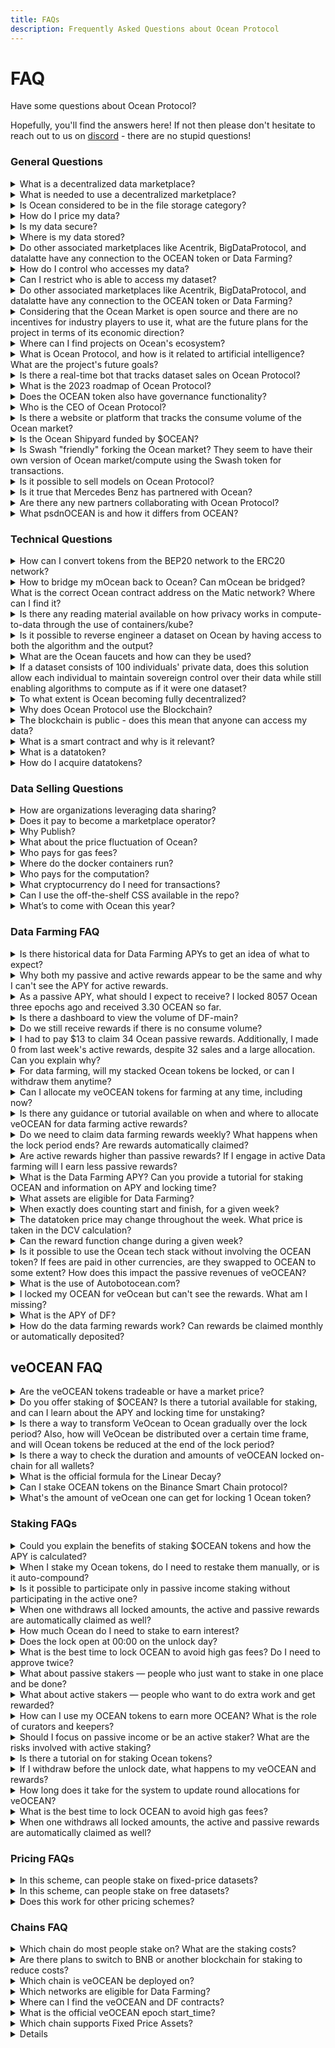 ```yaml
---
title: FAQs
description: Frequently Asked Questions about Ocean Protocol
---
```


# FAQ

Have some questions about Ocean Protocol?

Hopefully, you'll find the answers here! If not then please don't hesitate to reach out to us on [discord](https://discord.gg/TnXjkR5) - there are no stupid questions!

### General Questions

<details>

<summary>What is a decentralized data marketplace?</summary>

A data marketplace allows providers to publish data and buyers to consume data. Unlike centralized data marketplaces, decentralized ones give users more control over their data, algorithms, and analytics by minimizing custodianship and providing transparent and immutable records of every transaction. With features such as Compute-to-Data (C2D), data and algorithms can be ingested into secure Docker containers where escapes are avoided, protecting both the data and algorithms.

</details>

<details>

<summary>What is needed to use a decentralized marketplace?</summary>

Users access decentralized marketplaces via Metamask. Metamask is an applet interface that manages unique IDs, generated and controlled fully by the user. These unique IDs (aka Ethereum address) are used to store digital assets such as cryptocurrency, datatokens, NFTs, and other web3 native assets.

A Metamask wallet can easily be set up as a browser extension by going to your browser’s web store for extensions and searching for “MetaMask”. For additional help setting up your MetaMask wallet, watch our short tutorial video and review these instructions on Ocean’s documentation page.

Once a user has Metamask installed and an Ethereum address, they can register, consume, or stake on datasets on Ocean Market.

</details>

<details>

<summary>Is Ocean considered to be in the file storage category?</summary>

No, OCEAN does not store data. When publishing, you are providing the URL (or specs for other types of storage).
  
</details>

<details>

<summary>How do I price my data?</summary>

Ocean gives you two different options for pricing your data - [fixed price](../developers/contracts/pricing-schemas.md#fixed-pricing) or [free](../developers/contracts/pricing-schemas.md#free-pricing). You need to decide what your dataset is worth and how you want to price it. You can change the price but you can’t change the price format (e.g. from fixed to free).

</details>

<details>

<summary>Is my data secure?</summary>

Yes. Ocean Protocol understands that some data is too sensitive to be shared — potentially due to GDPR or other reasons. For these types of datasets, we offer a unique service called [compute-to-data](../developers/compute-to-data/README.md). This enables you to monetize the dataset that sits behind a firewall without ever revealing the raw data to the consumer. For example, researchers and data scientists pay to run their algorithms on the data set, and the computation is performed behind a firewall; all the researchers or data scientists receive is the results generated by their algorithm.

</details>

<details>

<summary>Where is my data stored?</summary>

Ocean does not provide data storage. Users have the choice to [store](../user-guides/asset-hosting/README.md) their data on their own servers, cloud, or decentralized storage. Users need only to provide a URL, an IPFS hash, an Arweave CID, or the on-chain information to the dataset. This is then encrypted as a means to protect access to the dataset.

</details>



<details>

<summary>Do other associated marketplaces like Acentrik, BigDataProtocol, and datalatte have any connection to the OCEAN token or Data Farming?</summary>

Several projects use Ocean-components to power their data marketplaces. If these marketplaces are publicly accessible and indexable by Ocean Protocol, they are included in the data farming rewards program. If the marketplaces are closed and private, which cannot be indexed and tracked, then assets and activities are not part of the data farming program.

</details>

<details>

<summary>How do I control who accesses my data?</summary>

Ocean provides tools for access control, [fine-grained permissions](../developers/fg-permissions.md), passlisting, and blocklisting addresses. Data and AI services can be shared under the conditions set by the owner of the data. There is no central intermediary, which ensures no one can interfere with the transaction and both the publisher and user have transparency.

</details>

<details>

<summary>Can I restrict who is able to access my dataset?</summary>

Yes - Ocean has implemented [fine-grained permissions](../developers/fg-permissions.md). This means that you can create allow and deny lists that restrict access from certain individuals or limit access to particular organizations. \
PS: [Fine-grained permissions](../developers/fg-permissions.md) are not integrated into the Ocean Marketplace.

</details>

<details>

<summary>Do other associated marketplaces like Acentrik, BigDataProtocol, and datalatte have any connection to the OCEAN token or Data Farming?</summary>

Several projects use ocean components to power their data marketplaces. If these marketplaces are publicly accessible and indexable by Ocean Protocol, they are included in the data farming rewards program. If the marketplaces are closed and private, which cannot be indexed and tracked, then assets and activities are not part of the data farming program.

</details>

<details>

<summary>Considering that the Ocean Market is open source and there are no incentives for industry players to use it, what are the future plans for the project in terms of its economic direction?</summary>

The Ocean Market has consistently served as a showcase for the practical application of Ocean technology. Moreover, it has the potential to set a precedent for the development of other marketplaces within the Ocean ecosystem.

However, it's important to note that participants using the Ocean stack are subject to transaction fees, which vary depending on the chosen token, either 0.1% or 0.2%. These fees serve the dual purpose of furthering the development of Ocean technology and facilitating the buy-and-burning of the Ocean token. 
</details>

<details>

<summary>Where can I find projects on Ocean's ecosystem?</summary>

Please go to https://oceanprotocol.com/ecosystem.
  
</details>

<details>

<summary>What is Ocean Protocol, and how is it related to artificial intelligence? What are the project's future goals?</summary>

The mission of Ocean is to level the playing field around data & AI. 
AI models need data; Ocean provides tools to help supply, manage, and monetize that data. 
Ocean tokenizes access to data, enabling web3 wallets to hold keys to data, decentralized data exchanges, token-gated APIs, the provenance of data sharing, compute to data, and more. 
The Ocean core team & Ocean community continue to evolve the stack and applications around it, which in turn drives traction.
You can learn more about what we are doing in 2023 in this blog post -https://blog.oceanprotocol.com/ocean-protocol-update-2023-44ed14510051a
  
</details>

<details>

<summary>Is there a real-time bot that tracks dataset sales on Ocean Protocol?</summary>

Not to our knowledge. If you find something, please share it with us 🙃
  
</details>

<details>

<summary>What is the 2023 roadmap of Ocean Protocol?</summary>

This [blog post](https://blog.oceanprotocol.com/ocean-protocol-update-2023-44ed14510051) provides the 2023 goals and plans for the Ocean Core team. 
</details>

<details>

<summary>Does the OCEAN token also have governance functionality?</summary>

During the Ocean DAO grants program (2021-2022), the Ocean token was used for community voting and governance. Currently there are no governance functions associated with the Ocean Token. In the future, when there is broader adoption of the Ocean technology and a vibrant community and ecosystem has formed around Ocean, further options for community governance with the Ocean token will be explored.

</details>

<details>

<summary>Who is the CEO of Ocean Protocol?</summary>

Ocean Protocol is an open-source project with no official lead. The protocol is permissionless and all the code and components are available for free. For administrative purposes, there is a limited liability non-profit company registered in Singapore with three directors including Trent McConaghy and Bruce Pon, co-founders of Ocean.
  
</details>


<details>

<summary>Is there a website or platform that tracks the consume volume of the Ocean market?</summary>

Yes there is - the [Autobot](https://autobotocean.com/) one. 

</details>


<details>

<summary>Is the Ocean Shipyard funded by $OCEAN?</summary>
Ocean Shipyard is an early-stage grant program established to fund the next generation of Web3 dApps built on Ocean Protocol. It is made for entrepreneurs looking to build open-source Web3 solutions on Ocean, make valuable data available, build innovations, and create value for the Ocean ecosystem.

More info on the [Shipyard](https://oceanprotocol.com/shipyard) page.

  
</details>

<details>

<summary>Is Swash "friendly" forking the Ocean market? They seem to have their own version of Ocean market/compute using the Swash token for transactions.</summary>

Anyone can fork Ocean Market; the core team encourages this because it drives value to the Ocean ecosystem and OCEAN token. Daimler / Acentrik and deltaDAO are prime examples of forks. Swash has published data assets on Ocean Market. Details: The [Ocean Market](https://github.com/oceanprotocol/market) repo is a permissive open-source license (Apache 2). That code uses Ocean contracts deployed to Eth mainnet and elsewhere. Within hours one can fork Ocean Market code and launch their own data marketplace with their own branding. Ocean Market or the forks can use any token as a unit of exchange, OCEAN or otherwise. Unit-of-exchange is weak for value accrual. Better is *revenue* going to the protocol community; Ocean has that via whenever a datatoken is consumed, 0.1% goes to the Ocean community. Ocean Market is one of many templates for people to build Ocean-powered dApps; all templates are forkable. 
  1. Ocean [Templates](https://oceanprotocol.com/templates). 
  2. Introducing Ocean Templates [blogpost](https://blog.oceanprotocol.com/introducing-ocean-templates-tools-to-build-next-generation-web3-dapps-67b66e519eb1).
  3. Ocean Token Model 2023 [blogpost](https://blog.oceanprotocol.com/ocean-token-model-2023-2f306932f34a).
  
</details>


<details>

<summary>Is it possible to sell models on Ocean Protocol?</summary>

Yes, you can sell any type of data. Start learning about us through the [documentation](https://docs.oceanprotocol.com/).
  
</details>


<details>

<summary>Is it true that Mercedes Benz has partnered with Ocean?</summary>

Yes, You can find details of the collaboration here - https://blog.oceanprotocol.com/acentrik-a-decentralized-data-marketplace-for-enterprises-built-on-ocean-protocol-is-now-in-7fb7371e57d4. ⁣
  
</details>

<details>

<summary>Are there any new partners collaborating with Ocean Protocol?</summary>

Yes, You can find some details of collaborations on our [blogpost](https://blog.oceanprotocol.com/acentrik-a-decentralized-data-marketplace-for-enterprises-built-on-ocean-protocol-is-now-in-7fb7371e57d4). ⁣

  
</details>

<details>

<summary>What psdnOCEAN is and how it differs from OCEAN?</summary>

OCEAN is the main currency of the Ocean network, particularly the Ocean Market. psdnOCEAN is a staking token used for data farming network rewards. By converting OCEAN to psdnOCEAN, users can earn passive staking rewards. psdnOCEAN is not directly affiliated with Ocean Protocol and is operated by an independent entity named H20. Locking contracts for H20 and psdnOCEAN are open source and can be examined publicly. To get psdnOCEAN, users lock their OCEAN and then receive an equivalent amount of psdnOCEAN in return. Although the locking and staking contracts have been audited, users should do their own research and put at risk only the amounts that they are willing to lose. ⁣

  
</details>

### Technical Questions

<details>

<summary>How can I convert tokens from the BEP20 network to the ERC20 network?</summary>

We have a [tutorial](https://docs.oceanprotocol.com/discover/networks/bridges#binance-smart-chain-bsc-bridge) specific for this. Please double-check the addresses and make sure you are using the right smart contracts. ⁣

  
</details>

<details>

<summary>How to bridge my mOcean back to Ocean?  Can mOcean be bridged? What is the correct Ocean contract address on the Matic network? Where can I find it? </summary>

The OCEAN token address on the polygon network is 0x282d8efCe846A88B159800bd4130ad77443Fa1A1. 

Yes, the tokens can be bridged. Please follow this [tutorial](https://docs.oceanprotocol.com/discover/networks/bridges#polygon-ex-matic-bridge) to bridge to/from polygon.
  
</details>

<details>

<summary>Is there any reading material available on how privacy works in compute-to-data through the use of containers/kube?</summary>


I believe you'll find this [resource](https://docs.oceanprotocol.com/developers/compute-to-data/compute-to-data-architecture) highly beneficial.
  
</details>

<details>

<summary>Is it possible to reverse engineer a dataset on Ocean by having access to both the algorithm and the output? </summary>

Not to our knowledge. But please, give it a shot and share the results with us 😄. 

PS: We offer good rewards 😇
  
</details>

<details>
  
<summary>What are the Ocean faucets and how can they be used?</summary>


Ocean offers faucets for every test network where the smart contracts are deployed. These faucets provide test Ocean tokens, allowing you to experiment with various functionalities of the platform. It's important to note that the tokens on these networks do not have any real-world value and are exclusively intended for testing purposes. Here are the faucets available:

1. [Goerli](https://faucet.goerli.oceanprotocol.com/) 
2. [Mumbai](https://faucet.mumbai.oceanprotocol.com/)
3. [Sepolia](https://faucet.sepolia.oceanprotocol.com/)

</details>


<details>


<summary>If a dataset consists of 100 individuals' private data, does this solution allow each individual to maintain sovereign control over their data while still enabling algorithms to compute as if it were one dataset?</summary>

Each individual could publish their dataset themselves, to get a data NFT. From the data NFT, they can mint datatokens which are to access the data. They have sovereign control over this, as hold the keys to the data NFTs and datatokens, and have great flexibility in how to give others access. For example, they could send a datatoken to a DAO for the DAO can manage. Or they could grant datatoken-minting permissions to the DAO. The DAO could use this to assemble a dataset across 100 individuals. ⁣
⁣
Learn more about Data NFTs on the [Docs](https://docs.oceanprotocol.com/developers/contracts/data-nfts).

  
</details>

<details>

<summary>To what extent is Ocean becoming fully decentralized?</summary>
To be fully decentralized means no single point of control, at any level of the stack. The OCEAN token is already fully decentralized. The Ocean core tech stack is already fully decentralized too: smart contracts on permissionless chains, and anyone can run support middleware. The Data Farming incentives program has some centralized components; we aim to decentralize those in the next 12-24 months. ⁣
⁣
1. Details about the [Ocean Token](https://blog.oceanprotocol.com/control-over-the-ocean-contract-to-be-revoked-soon-overview-6c5b15be2db ⁣).
⁣
2. Details about the [core stack](https://blog.oceanprotocol.com/oceans-on-ethereum-mainnet-ba9be1aee0ce⁣).
⁣
3. Details about [Data Farming](https://blog.oceanprotocol.com/oceandao-is-going-fully-decentralized-and-autonomous-cb4b725e0360⁣).
  
</details>


<details>

<summary>Why does Ocean Protocol use the Blockchain?</summary>

For both providers and consumers of data, blockchain is a superior substrate for building applications. Blockchain allows business logic to be instantiated in a network and triggered by the users, without intermediaries. This innovation promises lower transaction costs, higher security, more control, fewer errors, and more transparency & auditability.

</details>

<details>

<summary>The blockchain is public - does this mean that anyone can access my data?</summary>

No one is able to access data via the blockchain without purchasing access (with the datatoken) through the smart contract. Ocean smart contracts encrypt the URL to the dataset before it is published on the blockchain. This means that only the encrypted URL will be queryable in the public blockchain. Ocean technology facilitates data access to the consumer via a proxy (Ocean Provider) and the unencrypted URL is never exposed.

</details>

<details>

<summary>What is a smart contract and why is it relevant?</summary>

The blockchain can do more than just store information - it can also run code. A smart contract is an executable script that runs on the blockchain, with no intermediary, and is fully transparent and auditable by anyone. In Ocean, smart contracts facilitate access to data and AI if the access conditions set out by the publisher are fulfilled.

</details>

<details>

<summary>What is a datatoken?</summary>

A datatoken is an access token to datasets and services published in the Ocean ecosystem. Datatokens can be purchased via the Ocean Market or on a decentralized crypto exchange. If a consumer wishes to access a dataset, they must acquire the datatoken and then exchange the datatoken for access to the dataset.

</details>

<details>

<summary>How do I acquire datatokens?</summary>

Datatokens can be acquired and traded in Ocean Market. There are several ways to acquire data tokens. Data publishers can acquire datatokens by publishing datasets and then receiving the generated datatokens.

Consumers can click "buy" on an asset in Ocean Market to buy and redeem a datatoken in exchange for access to a dataset.

Datatokens can also be sent from anyone who holds a datatoken for a particular asset.

</details>




### Data Selling Questions

<details>

<summary>How are organizations leveraging data sharing?</summary>

For the most part, organizations are leveraging data sharing to benefit from data monetization, however, increasingly organizations are also sharing data in order to boost their progress on sustainability goals. For example, data aggregated from vehicles can not only bring new revenue streams to automotive firms but can also be used to battle pollution.

</details>

<details>

<summary>Does it pay to become a marketplace operator?</summary>

Yes. Marketplace operators benefit from earning commissions on marketplace transactions related to data consumption. Ocean Market is primarily focused on monetizing data however it is also designed to handle the sale of any digital asset or service. As a result, the total addressable market goes way beyond revenues from just selling data. Operating costs for an Ocean-powered marketplace are moderate and the base code is open source and available free of charge under the Apache 2 license.

</details>

<details>

<summary>Why Publish?</summary>

Publishing data, algorithms, and other digital assets and services on an Ocean-powered marketplace offers numerous opportunities to earn on the future revenue streams connected to that data as well as build a lucrative ecosystem that adds value to the published asset. It also allows for the discovery and insights into new use cases and applications of the published asset.

</details>

<details>

<summary>What about the price fluctuation of Ocean?</summary>

Price fluctuation is mitigated through the use of the Ocean backed stable coin H2O.

</details>

<details>

<summary>Who pays for gas fees?</summary>

Gas fees for marketplace transactions are paid by the user initiating the transaction (for publishing, consuming, etc).

</details>

<details>

<summary>Where do the docker containers run?</summary>

Dockers containers can run anywhere. Ocean Market uses a docker run by the Ocean Protocol Foundation OPF); limit: 1 CPU limit / 60 seconds max. NOTE: This means OPF technically has access to data. In the case of a forked Ocean-powered marketplace, the owner of the marketplace must set up a computation environment. If individual users of the marketplace are concerned with security they should be prepared to host both the data and provide compute-to-data services on-premise.

</details>

<details>

<summary>Who pays for the computation?</summary>

The marketplace owner.

</details>

<details>

<summary>What cryptocurrency do I need for transactions?</summary>

The type of cryptocurrencies needed for transactions on the marketplace depends on which network(s) the marketplace is running (Ethereum, Polygon, EWT, BSC, Moonriver, etc.). Regardless of network, users will need to have Ocean tokens as well as the corresponding network token, which is used to pay for gas.

</details>

<details>

<summary>Can I use the off-the-shelf CSS available in the repo?</summary>

The marketplace name, logo, and typeface must be changed by the client. A slight modification would be enough for compliance. For more information consult the READ ME file on GitHub. https://github.com/oceanprotocol/market#-forking

</details>

<details>

<summary>What’s to come with Ocean this year?</summary>

Check out our [roadmap](https://oceanprotocol.com/technology/roadmap) to see what we are currently working on. If you are interested in tracking our progress towards these goals then take a look at our [github](https://github.com/oceanprotocol/).

</details>

### Data Farming FAQ

<details>

<summary>Is there historical data for Data Farming APYs to get an idea of what to expect?</summary>

Yes. Just,  Scroll down to the "Data Farming History" Section.
https://df.oceandao.org/activerewards
  
</details>


<details>

<summary>Why both my passive and active rewards appear to be the same and why I can't see the APY for active rewards.</summary>

Passive rewards are distributed relative to your % ownership of veOCEAN.

Active rewards are distributed relative to your ability to curate assets that are driving revenue. If you are able to curate quality assets better than others, you are able to receive a larger % reward.
Therfore, even though the total reward budgets are the same, the way you can earn rewards are not.

APY for active rewards is ~0% at the moment as most assets are not driving sales.

  
</details>

<details>

<summary>As a passive APY, what should I expect to receive? I locked 8057 Ocean three epochs ago and received 3.30 OCEAN so far. </summary>

That's a valid point, and we greatly value your feedback. We are continuously enhancing the Data Farming UI based on input like yours. 

Here's how the frontend logic works: We round your APY to two decimal places. So, if you've locked 8,000 OCEAN for a short period, it's possible to see a near-0% APY. 

To boost your APY, consider locking your OCEAN for a more extended period. It's not only about the amount you lock but also the duration of the lock that matters most. Longer lock periods yield more significant results. You can find further insights in this [document](https://docs.oceanprotocol.com/user-guides/data-farming/how-to-estimate-apy).
  
</details>


<details>

<summary>Is there a dashboard to view the volume of DF-main?</summary>

Yes

[DF Dashboard](https://df.oceandao.org/datafarming) (per round).
[Autobot](https://autobotocean.com/volumes) (historical).

</details>

<details>

<summary>Do we still receive rewards if there is no consume volume?</summary>

Yes, you will still earn Passive Rewards. However, Active rewards need "Data Consume Volume". More info on the [docs](https://docs.oceanprotocol.com/user-guides/data-farming).


</details>

<details>

<summary>I had to pay $13 to claim 34 Ocean passive rewards. Additionally, I made 0 from last week's active rewards, despite 32 sales and a large allocation. Can you explain why?</summary>

The amount of rewards is highly dependent on the locking period. the longer you lock your tokens, the greater the rewards. You can use [this document](https://docs.oceanprotocol.com/user-guides/data-farming/how-to-estimate-apy) to estimate the amount you'll get.

Likely because the sales were small and only 0.01% of sales volume is considered for rewards.

This data and information are well documented on the [Farms](https://df.oceandao.org/datafarming) page.

  
</details>


<details>

<summary>For data farming, will my stacked Ocean tokens be locked, or can I withdraw them anytime?</summary>

Your locked amount cannot be withdrawn before the lock ends. Your rewards in return can be claimed/redeposited whenever you want. If you don't claim, they just stack up. There is no loss.
  
</details>

<details>

<summary>Can I allocate my veOCEAN tokens for farming at any time, including now? </summary>

Allocations happen instantly. ⁣
⁣
However, your allocation power is counted progressively throughout the week and requires you to leave it there for it to work. ⁣
⁣
Learn more by going through the [documentation](https://docs.oceanprotocol.com/rewards/df-veocean). ⁣
  
</details>


<details>

<summary>Is there any guidance or tutorial available on when and where to allocate veOCEAN for data farming active rewards?</summary>

For sure, here is the intro [tutorial](https://docs.oceanprotocol.com/veocean-data-farming/veocean-data-farming-tutorial).
We cannot offer guidance related to where to allocate your tokens, that's your decision. Your tokens, your curated assets.

  
</details>

<details>


<summary>Do we need to claim data farming rewards weekly? What happens when the lock period ends? Are rewards automatically claimed?</summary>

They can be claimed/redeposited whenever you want. If you don't claim, they just stack up. There is no loss.

  
</details>


<details>
<summary>Are active rewards higher than passive rewards?  If I engage in active Data farming will I earn less passive rewards?</summary>

Engaging in active data farming does not diminish your passive rewards. By default, you will receive your passive rewards, and in addition to that, you'll also earn active rewards on top.

You have the flexibility to participate in every available reward stream.
</details>

<details>

<summary>What is the Data Farming APY? Can you provide a tutorial for staking OCEAN and information on APY and locking time?</summary>

Active rewards are dependent on data assets actually making sales for you to receive rewards. If you have veOCEAN allocated to a data asset that doesn't get consumed/has no demand, you do not receive rewards.

[Tutorial](https://docs.oceanprotocol.com/veocean-data-farming/veocean-data-farming-tutorial)

[Calculator](https://autobotocean.com/calculator)

</details>


<details>

<summary>What assets are eligible for Data Farming?</summary>

The data asset may be of any type — dataset (for static URIs), algorithm for Compute-to-Data, or any other Datatoken token-gated system. The data asset may be fixed price or free price. You can find more details in the [DF Background page](../rewards/df-volumedf.md#assets-that-qualify-for-data-farming)

</details>

<details>

<summary>When exactly does counting start and finish, for a given week?</summary>

The counting starts at 00:00 am on Thursday UTC and ends at 11.59 pm UTC on the following Wednesday.

</details>

<details>

<summary>The datatoken price may change throughout the week. What price is taken in the DCV calculation?</summary>

The price is taken at the same time as each consume. E.g. if a data asset has three consumes, where the price was 1 OCEAN when the first consume happened, and the price was 10 OCEAN when the other consumes happened, then the total DCV for the asset is 1 + 10 + 10 = 21.

</details>

<details>

<summary>Can the reward function change during a given week?</summary>

No. At the beginning of a new DF round (DF1, DF2, etc.), rules are laid out, either implicitly if no change from the previous round, or explicitly in a blog post if there are new rules. This is: reward function, bounds, etc. Then teams stake, buy data, consume, etc. LPs are given DF rewards based on staking, DCV, etc. at the end of the week. Overall cycle time is one week.

Caveat: it’s no at least in theory! Sometimes there may be tweaks if there is community consensus or a bug.

</details>


<details>

<summary>Is it possible to use the Ocean tech stack without involving the OCEAN token? If fees are paid in other currencies, are they swapped to OCEAN to some extent? How does this impact the passive revenues of veOCEAN?</summary>

Ocean Market currently supports $OCEAN and $H2O for the exchange of services. Markets such as BDP and Acentrik may use another currency for the exchange of services. If these marketplaces are publicly accessible and indexable by Ocean Protocol, they are included in the data farming rewards program. If the marketplaces are closed and private, which cannot be indexed and tracked, then assets and activities are not part of the data farming program.
  
</details>

<details>


<summary>What is the use of Autobotocean.com?</summary>

Autobotocean.com can be used to explore Ocean-related metrics like $OCEAN locked vs. time, data consume volume, and more.

  
</details>

<details>

<Summary>I locked my OCEAN for veOcean but can't see the rewards. What am I missing?</Summary>

Please hang in there and stay patient, as it can take almost two weeks to receive your first reward. 😊
  
</details>

<details>

<summary>What is the APY of DF?</summary>

You can use [this document](https://docs.oceanprotocol.com/user-guides/data-farming/how-to-estimate-apy) to estimate your APY.
Please keep in mind that the algorithm offers higher incentives for longer lock periods. So, the longer you lock your assets, the greater your rewards will be. Once you go through our documentation, you'll have a better understanding of how it all works.

 
</details>

<details>

<summary>How do the data farming rewards work? Can rewards be claimed monthly or automatically deposited?</summary>

Data Farming serves as the fundamental incentive system within Ocean Protocol, offering diverse opportunities for participants to contribute to the protocol's growth and success. This system is divided into two rewarding streams:

1. Passive Rewards
2. Active Rewards
By actively participating in our available programs, you can earn both passive and active rewards. Your total rewards will be a combination of these two substreams.

The best part is that you have full control over claiming or redepositing your rewards at your convenience. Unclaimed rewards accumulate over time without any loss.

It's important to note that your veOCEAN balance will gradually decrease once you receive it. This decline occurs linearly over time until it reaches the Lock End Date. For instance, when your lock time has reached the halfway point, you will possess 50% of your initial veOCEAN balance. Once your lock time concludes, your veOCEAN balance will reach zero, allowing you to withdraw your OCEAN tokens.

Learn more in the [documentation](https://docs.oceanprotocol.com/rewards/df-veocean).

</details>


## veOCEAN FAQ

<details>

<summary>Are the veOCEAN tokens tradeable or have a market price?</summary>

No. They cannot be traded, transferred, or sold. ⁣
⁣
You can delegate veOCEAN to others in order to facilitate farming, however, you need to understand how this works. ⁣
⁣
You can get the necessary info in the [docs](https://docs.oceanprotocol.com/user-guides/data-farming). ⁣

</details>

<details>

<summary>Do you offer staking of $OCEAN? Is there a tutorial available for staking, and can I learn about the APY and locking time for unstaking?</summary>

Absolutely, we've adopted a staking approach similar to veCRV, allowing you to lock your Ocean tokens for veOCEAN to enjoy both passive and active rewards. Here are some handy resources to help you get started:
1. [Tutorial](https://docs.oceanprotocol.com/veocean-data-farming/veocean-data-farming-tutorial)
2. [Estimate your APY](https://docs.oceanprotocol.com/user-guides/data-farming/how-to-estimate-apy)

Feel free to explore these links for step-by-step guidance and insights into maximizing your staking rewards with veOCEAN.

PS: We cannot offer guidance related to where to allocate your tokens, that's your decision. Your tokens, your curated assets.
  
</details>

<details>

<summary>Is there a way to transform VeOcean to Ocean gradually over the lock period? Also, how will VeOcean be distributed over a certain time frame, and will Ocean tokens be reduced at the end of the lock period?</summary>


No, you can't convert your VeOcean to Ocean during the lock period. However, you have the opportunity to earn rewards (in $OCEAN) through active or passive staking. When the lock period concludes, you gain access to all your locked Ocean tokens. You can find additional information about OCEAN emissions [here](https://docs.oceanprotocol.com/veocean-data-farming/emissions-apys). 
It's important to note that you won't lose Ocean tokens by locking them, and they won't be reduced at the end of the lock period. To learn more about VeOcean, check out this [resource](https://docs.oceanprotocol.com/rewards/df-veocean).
  
</details>

<details>

<summary>Is there a way to check the duration and amounts of veOCEAN locked on-chain for all wallets?</summary>


Yes, this information is available. Indeed, there is a technical aspect involved. You'll need to have some technical knowledge because you'll be required to query our subgraph. You can find a working example in our [documentation](https://docs.oceanprotocol.com/developers/subgraph/get-veocean-stats#get-the-veocean-holders-list). Feel free to run the script by clicking on the "run" button.
  
</details>

<details>

<summary>What is the official formula for the Linear Decay?</summary>

The Linear Decay formula for veOCEAN can be expressed as follows in python.

```python
FOUR_YEARS = 60 * 60 * 24 * 7 * 52

veOcean_balance = OCEAN_amount_locked * (your_unlock_timestamp — current_unix_timestamp ) / FOUR_YEARS
```

To learn more about systems driving veOCEAN and Data Farming, please [visit our df-py github repository](https://github.com/oceanprotocol/df-py).

</details>

<details>

<summary>Can I stake OCEAN tokens on the Binance Smart Chain protocol?</summary>

1. veOCEAN exists on the ETH mainnet only. 
2. Data Farming Active Rewards has native multi-chain support.
  
</details>


<details>

<summary>What's the amount of veOcean one can get for locking 1 Ocean token?</summary>

1 veOCEAN if you lock for 4 years. Learn more about VeOCEAN [here](https://docs.oceanprotocol.com/rewards/df-veocean).
  
</details>

### Staking FAQs

<details>

<summary>Could you explain the benefits of staking $OCEAN tokens and how the APY is calculated?</summary>
Yes, You can find the details in these blog posts - ⁣
⁣
1. [Benefits](https://docs.oceanprotocol.com/rewards/veocean)
2. [Passive Rewards]⁣(https://docs.oceanprotocol.com/rewards/df-intro)
3. [Emissions & APYs](https://docs.oceanprotocol.com/rewards/df-emissions-apys)
  
</details>

<details>

<summary>When I stake my Ocean tokens, do I need to restake them manually, or is it auto-compound?</summary>

They are not auto-compounded.

They can be claimed/redeposited whenever you want. If you don't claim, they just stack up. There is no loss.
  
</details>


<details>

<summary>Is it possible to participate only in passive income staking without participating in the active one? </summary>

Yes. You are participating by default in the passive rewards when you lock your Ocean tokens.


</details>

<details>

<summary>When one withdraws all locked amounts, the active and passive rewards are automatically claimed as well?</summary>

No, when the locking period concludes, and you withdraw your tokens, the rewards (passive or active) are not automatically claimed. You must claim them separately. 
  
</details>


<details>

<summary>How much Ocean do I need to stake to earn interest?</summary>

There is no minimum amount. The rewards will depend on the amount you lock.
You will get passive rewards by default when you lock tokens. On top of that, you can get active rewards if you actively participate in the program. Here are some [resources](https://docs.oceanprotocol.com/veocean-data-farming/veocean-data-farming-tutorial).

</details>


<details>

<summary>Does the lock open at 00:00 on the unlock day?</summary>

The lock opens at the time you lock your tokens. 
  
</details>


<details>What is the best time to lock OCEAN to avoid high gas fees? Do I need to approve twice?


<summary>What is the best time to lock OCEAN to avoid high gas fees? Do I need to approve twice? </summary>


When gas prices are low, which you can check [here](https://www.useweb3.xyz/gas), the locking process occurs in two phases. Initially, you must approve the amount you wish to lock, and subsequently, you execute the lock transaction. If you've previously approved the desired amount for locking, there's no need to repeat the approval step. You only need to approve once, unless you intend to lock a higher amount than what you've already approved.

</details>

<details>

<summary>What about passive stakers — people who just want to stake in one place and be done?</summary>

Earnings are passive by default.

</details>

<details>

<summary>What about active stakers — people who want to do extra work and get rewarded?</summary>

Half the DF revenue goes to veOCEAN stake that users can allocate. Allocate well → more \$$.

</details>


<details>

<summary>How can I use my OCEAN tokens to earn more OCEAN? What is the role of curators and keepers?</summary>

"Staking" is similar to Ethereum or Chainlink where it gives you access to passive rewards. You can use OCEAN to access both passive and active rewards in Data Farming and earn more OCEAN.

Yes, there is active work in curating data assets. Both keep growing and you can now use delegation to make active rewards easier to access.

More info [here](https://docs.oceanprotocol.com/user-guides/data-farming).

</details>

<details>


<summary>Should I focus on passive income or be an active staker? What are the risks involved with active staking?</summary>

To optimize your rewards, you can choose to employ both passive and active methods. Passive rewards are automatically earned when you lock your Ocean tokens to acquire veOCEAN. It's crucial to understand that the longer you lock your tokens, the higher your potential rewards can be.

However, it's worth noting that active staking does come with associated costs, such as gas fees, which you will need to cover.

When it comes to active staking, you aren't exposed to additional risks. Your veOCEAN tokens remain securely locked, and your role is to curate datasets by allocating them.

As with any system, inherent risks exist. In terms of the liquidity you provide, rest assured that we have implemented battle-tested contracts, protecting assets worth billions, including veCRV. With this model, there is no liquidity risk, and you are shielded from losing your OCEAN due to Impermanent Loss (IL); your OCEAN tokens are held securely in lock.

More information about [APYs](https://docs.oceanprotocol.com/user-guides/data-farming/how-to-estimate-apy).

  
</details>


<details>

<summary>Is there a tutorial on for staking Ocean tokens?</summary>

Yes, there is one in the [documentation](https://docs.oceanprotocol.com/veocean-data-farming/veocean-data-farming-tutorial).
  
</details>


<details>

<summary>If I withdraw before the unlock date, what happens to my veOCEAN and rewards?</summary>

You can't withdraw before the [unlock date](https://docs.oceanprotocol.com/rewards/df-veocean).

  
</details>


<details>

<summary>How long does it take for the system to update round allocations for veOCEAN?</summary>

Allocations happen instantly.

However, your allocation power is counted progressively throughout the week and requires you to leave them there for it to work.

</details>


<details>

<summary>What is the best time to lock OCEAN to avoid high gas fees?</summary>

When [gas](https://www.useweb3.xyz/gas) is cheap. 

</details>


<details>

<summary>When one withdraws all locked amounts, the active and passive rewards are automatically claimed as well?</summary>

No, when the locking period concludes, and you withdraw your tokens, the rewards (passive or active) are not automatically claimed. You must claim them separately. 

</details>

### Pricing FAQs


<details>

<summary>In this scheme, can people stake on fixed-price datasets?</summary>

Yes. They allocate their veOCEAN to datasets. Then DF rewards follow the usual DF formula: DCV \* veOCEAN stake.

</details>

<details>

<summary>In this scheme, can people stake on free datasets?</summary>

Yes. They allocate their veOCEAN to datasets. Then DF rewards follow the usual DF formula: DCV \* veOCEAN stake. Except in this case, although DCV is 0, the gas fees will still count towards calculating rewards.

</details>

<details>

<summary>Does this work for other pricing schemes?</summary>

Yes, from the get-go! It doesn’t matter how data is priced, this works for all schemes.

</details>

### Chains FAQ

<details>

<summary> Which chain do most people stake on? What are the staking costs? </summary>

You can only "stake" via eth mainnet.

Data Farming Active Rewards has multi-chain support and you can farm assets on any chain.
  
</details>

<details>

<summary>Are there plans to switch to BNB or another blockchain for staking to reduce costs?</summary>


I'm sorry, but for now, all the earnings for veOCEAN holders can only be claimed on the Ethereum mainnet. We don't have immediate plans to add another chain for VeOcean staking at the moment. However, it's important to note that to be eligible for Data Farming, data assets for DFing can be published on various networks where Ocean Protocol is deployed in production, including ETH Mainnet and Polygon, among others. You can find more information about this in the [documentation](https://docs.oceanprotocol.com/rewards/df-veocean#veocean-earnings).
  
</details>

<details>

<summary>Which chain is veOCEAN be deployed on?</summary>

[veOCEAN & DF](https://github.com/oceanprotocol/contracts/tree/main/contracts/ve) core contracts are deployed on Ethereum mainnet and allow users to allocate veOCEAN tokens to any asset, on any chain.

</details>

<details>

<summary>Which networks are eligible for Data Farming?</summary>

Data assets for DF may published in any network where Ocean’s deployed in production: Eth Mainnet, Polygon, BSC, and more.

You can find a list of [all supported chains here](networks/README.md).

</details>

<details>

<summary>Where can I find the veOCEAN and DF contracts?</summary>

They are deployed on the Ethereum mainnet, alongside other Ocean contract deployments. You can find the [full list of contracts here](https://github.com/oceanprotocol/contracts/blob/main/addresses/address.json).

</details>

<details>

<summary>What is the official veOCEAN epoch start_time?</summary>

veFeeDistributor has a start\_time of 1663804800 (Thu Sep 22 2022 00:00:00).

</details>

<details>

<summary>Which chain supports Fixed Price Assets?</summary>

You can publish Fixed Price Assets to any chain that Ocean supports

</details>

<details>


<details>

<summary>Can I farm on other chains then Ethereum?</summary>

1. veOCEAN exists on ETH mainnet only. 
2. Data Farming Active Rewards has native multi-chain support.
  
</details>


### Tokenomics 

<details>

<summary>Is OCEAN the only currency used for exchanging data?</summary>

Ocean Market currently supports only $OCEAN for the exchange of services. Markets such as BDP and Acentrik use another currency for the exchange of services.
  
</details>

<details>

<summary>Is there a burn mechanism for OCEAN tokens?</summary>

A portion of the revenue earned in the Ocean ecosystem is earmarked for buy-and-burn. If the transaction volume on Ocean reaches scale and is broadly adopted to the point where the buy-burn mechanism outruns the emissions of Ocean token, the Ocean token supply would deflate.

</details>


<details>

  
<summary>Which wallet is best for storing $Ocean tokens?</summary>

OCEAN Token is a standard ERC20 token, so any wallet that can hold ERC20 can hold OCEAN as well. However, we always recommend hardware wallet for security reasons ⁣

</details>

<details>

<summary>Can a hardware wallet be used to lock Ocean tokens?</summary>

Yes, either through Metamask (or another software wallet that can connect to a hardware wallet) or through your hardware wallet software - Ledger, Trezor etc. ⁣

</details>

<details>

<summary>Is Ocean deployed on the BSC network? What is the contract address?</summary>

Yes, it's [0xDCe07662CA8EbC241316a15B611c89711414Dd1a](https://bscscan.com/token/0xdce07662ca8ebc241316a15b611c89711414dd1a).

<details>
<summary>What psdnOCEAN is and how it differs from OCEAN?</summary>

OCEAN is the main currency of the Ocean network, particularly the Ocean Market. psdnOCEAN is a staking token used for data farming network rewards. By converting OCEAN to psdnOCEAN, users can earn passive staking rewards. psdnOCEAN is not directly affiliated with Ocean Protocol and is operated by an independent entity named H20. Locking contracts for H20 and psdnOCEAN are open source and can be examined publicly. To get psdnOCEAN, users lock their OCEAN and then receive an equivalent amount of psdnOCEAN in return. Although the locking and staking contracts have been audited, users should do their own research and put at risk only the amounts that they are willing to lose.


</details>


<details>

<summary>Can the Ocean tech stack be used without utilizing the OCEAN token?</summary>

All Ocean modules and components are open-source and freely available to the community. Developers can change the default currency from OCEAN to a different one for their marketplace.
  
</details>


<details>

<summary>When is the next token release scheduled?</summary>

There will not be a next release for the token. To date, all tokens have been [minted](https://blog.oceanprotocol.com/control-over-the-ocean-contract-to-be-revoked-soon-overview-6c5b15be2db ⁣) and approximately 720 million OCEAN are allocated towards data farming and network rewards. 
  
</details>

<details>

<summary>Do other associated marketplaces like Acentrik, BigDataProtocol, and datalatte have any connection to the OCEAN token or Data Farming?</summary>

Several projects use Ocean-components to power their data marketplaces. If these marketplaces are publicly accessible and indexable by Ocean Protocol, they are included in the data farming rewards program. If the marketplaces are closed and private, which cannot be indexed and tracked, then assets and activities are not part of the data farming program.

  
</details>


<details>

<summary>Does the OCEAN token also have governance functionality?</summary>

During the Ocean DAO grants program (2021-2022), the Ocean token was used for community voting and governance. Currently, there are no governance functions associated with the Ocean Token. In the future, when there is a broader adoption of Ocean technology and a vibrant community and ecosystem has formed around Ocean, further options for community governance with the Ocean token will be explored.
  
</details>

<details>

<summary>How is the fee distribution made, and what is the percentage allocated to burning, rewards, and revenue?</summary>

A portion of the revenue earned in the Ocean ecosystem is earmarked for buy-and-burn. If the transaction volume on Ocean reaches scale and is broadly adopted to the point where the buy-burn mechanism outruns the emissions of Ocean token, the Ocean token supply would deflate. Information about the Ocean token dynamics can be found [here](https://blog.oceanprotocol.com/ocean-token-model-3e4e7af210f9). Also, 5% of Ocean network revenue is assigned for burning.
  
</details>

<details>

<summary>Could you explain the impact of EUROe on the utility of OCEAN? If transactions are made with EUROe within the Gen-X and GAIA-X ecosystem, how does it affect the use and value of OCEAN?</summary>

3rd party markets such as Gaia-X, BDP, and Acentrik may use another currency for the exchange of services. If these marketplaces are publicly accessible, indexable, and abide by the fee structure set out by Ocean Protocol, transaction fees would be remitted back to the Ocean community. These transaction fees would be allocated according to the [plan](https://blog.oceanprotocol.com/ocean-token-model-3e4e7af210f9) set out.
⁣
</details>


<details>

<summary>Does the increasing number of transactions and demand for OCEAN tokens result in a dampening effect due to higher prices?</summary>

$OCEAN token is designed as a utility token, which becomes deflationary when transaction volume reaches scale and exceeds the value of $OCEAN being emitted via Data Farming. Learn more [here](https://blog.oceanprotocol.com/ocean-token-model-3e4e7af210f9). ⁣
  
</details>

<details>

<summary>Is there a stablecoin backed by OCEAN tokens?</summary>

No, there is no stablecoin issued that is backed using $OCEAN.
  
</details>


<summary> Which blockchain network currently has the highest liquidity for Ocean?</summary>

The Ethereum network has the highest liquidity for $OCEAN.
  
</details>


### Ocean Protocol Ambassadors 

<details>

<summary>How can I become an ambassador for Ocean Protocol?</summary>

To become a member of the Ambassador Program, follow these steps: 
1. Join Ocean Protocol's Discord server
1. Join the Discord channel called #treasure-hunter. 
2. Access the application form: "[Apply](https://discord.com/channels/612953348487905282/1133478278531911790) to use this channel."
3. Answer the questions in the application form. 
4. Once you've completed the application process, you can start earning experience points (XP) by actively engaging in discussions on various topics related to the Ocean Protocol.
  
</details>


<details>

<summary>Can I earn money if I become an ambassador for Ocean Protocol?</summary>

Yes, the Ocean Protocol Ambassador Program rewards contributors with weekly bounties and discretionary grants for growing the Ocean Protocol communtiy worldwide

</details>

<details>

<summary>How rewarding is the ambassador program currently? Is it worth getting involved?</summary>

The rewards vary depending on your goals, as they come in various forms. To begin with, there are financial incentives. Furthermore, you gain access to a team of proficient specialists who can aid in enhancing your skills. Valuable networking opportunities also constitute a substantial advantage.
  
</details>

### Data Challenges 

<details>

<summary>Is there a repository or webpage with previous data challenges and submitted solutions?</summary>

You can find a list of past data challenges on our [website](https://oceanprotocol.com/challenges). 
Accessing the submitted solutions is currently a work in progress, with one solution already available for the [Catalunya](https://catalunya.oceanprotocol.com/) challenge.
  
</details>


### Reach out to us 

<details>

<summary>Who is the right person to talk to regarding a marketing proposal or collaboration?</summary>

For partnerships, please fill in this [form](https://docs.google.com/forms/d/e/1FAIpQLSdBz7cblsz5yuOKMVoPVfK0Pp1Xuqjwner1kCkRibIIbYMe-w/viewform). 
One member of our team will reach out to you.
  
</details>


### Data Storage

<details>

<summary>As Google Drive is not supported in the Ocean ecosystem, what are the alternative options for storing a file and then publishing it?</summary>

Google Drive is designed for file sharing between a small group of users. ⁣
⁣
You can find some alternatives [here](https://docs.oceanprotocol.com/developers/storage).

  
</details>

<details>

<summary>Do you have a tutorial for using Arweave as storing solution for assets?</summary>

You bet we have. [Here](https://docs.oceanprotocol.com/user-guides/asset-hosting/arweave) it is 😎

</details>
